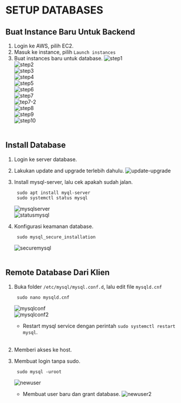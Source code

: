 # **SETUP DATABASES**
## Buat Instance Baru Untuk Backend

1. Login ke AWS, pilih EC2.
2. Masuk ke instance, pilih `Launch instances`
3. Buat instances baru untuk database.
   ![step1](assets/images-setup-databases/step1.png) <br>
   ![step2](assets/images-setup-databases/step2.png) <br>
   ![step3](assets/images-setup-databases/step3.png) <br>
   ![step4](assets/images-setup-databases/step4.png) <br>
   ![step5](assets/images-setup-databases/step5.png) <br>
   ![step6](assets/images-setup-databases/step6.png) <br>
   ![step7](assets/images-setup-databases/step7-2.png) <br>
   ![tep7-2](assets/images-setup-databases/step7-2.png) <br>
   ![step8](assets/images-setup-databases/step8.png) <br>
   ![step9](assets/images-setup-databases/step9.png) <br>
   ![step10](assets/images-setup-databases/step10.png) <br><br>

## Install Database

1. Login ke server database.
2. Lakukan update and upgrade terlebih dahulu.
   ![update-upgrade](assets/images-setup-databases/update-upgrade.png) <br>

3. Install mysql-server, lalu cek apakah sudah jalan.

        sudo apt install myql-server
        sudo systemctl status mysql
    ![mysqlserver](assets/images-setup-databases/mysqlserver.png) <br>
    ![statusmysql](assets/images-setup-databases/statusmysql.png) <br>

4. Konfigurasi keamanan database.
   
        sudo mysql_secure_installation
    ![securemysql](assets/images-setup-databases/securemysql.png) <br><br>

## Remote Database Dari Klien

1. Buka folder `/etc/mysql/mysql.conf.d`, lalu edit file `mysqld.cnf`

        sudo nano mysqld.cnf
    ![mysqlconf](assets/images-setup-databases/mysqlconf.png) <br>
    ![mysqlconf2](assets/images-setup-databases/mysqlconf2.png) <br>

   - Restart mysql service dengan perintah `sudo systemctl restart mysql`. <br><br>
  

2. Memberi akses ke host.
3. Membuat login tanpa sudo.
   
        sudo mysql -uroot
    ![newuser](assets/images-setup-databases/newuser.png) <br>

    - Membuat user baru dan grant database.
    ![newuser2](assets/images-setup-databases/newuser2.png) <br>
